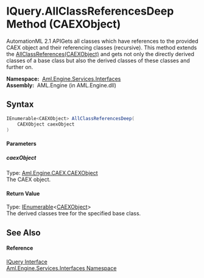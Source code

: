 IQuery.AllClassReferencesDeep Method (CAEXObject)
=================================================
AutomationML 2.1 APIGets all classes which have references to the provided CAEX object and their referencing classes (recursive). This method extends the [AllClassReferences(CAEXObject)][1] and gets not only the directly derived classes of a base class but also the derived classes of these classes and further on.

  **Namespace:**  [Aml.Engine.Services.Interfaces][2]  
  **Assembly:**  AML.Engine (in AML.Engine.dll)

Syntax
------

```csharp
IEnumerable<CAEXObject> AllClassReferencesDeep(
	CAEXObject caexObject
)
```

#### Parameters

##### *caexObject*
Type: [Aml.Engine.CAEX.CAEXObject][3]  
The CAEX object.

#### Return Value
Type: [IEnumerable][4]&lt;[CAEXObject][3]>  
The derived classes tree for the specified base class.

See Also
--------

#### Reference
[IQuery Interface][5]  
[Aml.Engine.Services.Interfaces Namespace][2]  

[1]: AllClassReferences_1.md
[2]: ../README.md
[3]: ../../Aml.Engine.CAEX/CAEXObject/README.md
[4]: https://docs.microsoft.com/dotnet/api/system.collections.generic.ienumerable-1
[5]: README.md
[6]: https://www.automationml.org
[7]: ../../icons/logoShade.png